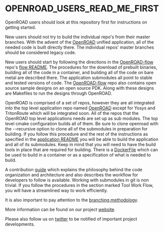 # OPENROAD_USERS_READ_ME_FIRST
OpenROAD users should look at this repository first for instructions on getting started.

New users should not try to build the individual repo's from their master branches. With the advent of the [OpenROAD](https://github.com/The-OpenROAD-Project/OpenROAD) unified application, all of the needed code is built directly there. The individual repos' master branches should be considered legacy code.

New users should start by following the directions in the [OpenROAD-flow](https://github.com/The-OpenROAD-Project/OpenROAD-flow) repo's [flow README](https://github.com/The-OpenROAD-Project/OpenROAD-flow/blob/master/README.md).
The procedures for the download of prebuilt binaries, building all of the code in a container, and building all of the code on bare metal are described there. The application submodules all point to stable and tested versions of code.
The [OpenROAD-flow](https://github.com/The-OpenROAD-Project/OpenROAD-flow) repo also contains open source sample designs on an open source PDK. Along with these designs are Makefiles to run the designs through OpenROAD.

OpenROAD is comprised of a set of repos, however they are all integrated into the top level application repo named [OpenROAD](https://github.com/The-OpenROAD-Project/OpenROAD) except for Yosys and TritonRoute which will be integrated soon.
All of the repos that the OpenROAD top level applications needs are set up as sub modules. The top level cmake configuration builds all of them. Be sure to clone openroad with the --recursive option to clone all of the submodules in preparation for building.
If you follow this procedure and the rest of the instructions as specified in the [application README](https://github.com/The-OpenROAD-Project/OpenROAD/blob/master/README.md) you will be able to build the application and all of its submodules. Keep in mind that you will need to have the build tools in place that are required for building. There is a [DockerFile](https://github.com/The-OpenROAD-Project/OpenROAD/blob/master/Dockerfile) which can be used to build in a container or as a specification of what is needed to build.

A contribution [guide](https://github.com/The-OpenROAD-Project/OpenROAD/blob/master/doc/OpenRoadArch.md) which explains the philosophy behind the code organization and architecture and also describes the workflow for developers to follow is available. Working with submodules in git is non trivial. If you follow the procedures in the section marked Tool Work Flow, you will have a streamlined way to work efficiently. 

It is also important to pay attention to the [branching methodology](https://github.com/The-OpenROAD-Project/OpenROAD/blob/master/doc/post_alpha2.1_branch_methodology.md).

More information can be found on our project [website](https://theopenroadproject.org/).

Please also follow us on [twitter](https://twitter.com/OpenROAD_EDA) to be notified of important project developments.
